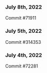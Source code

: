 ### July 8th, 2022

Commit #71911

### July 5th, 2022

Commit #314353


### July 4th, 2022

Commit #72281
